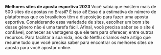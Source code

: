 <b>
Melhores sites de aposta esportiva 2023 </b>
Você sabia que existem mais de 500 sites de apostas no Brasil? É isso aí! Essa é a estimativa do número de plataformas que os brasileiros têm à disposição para fazer uma aposta esportiva. Considerando essa variedade de sites, escolher um bom site desse gênero não é uma tarefa fácil.
Afinal, você precisa saber se o site é confiável, conhecer as vantagens que ele tem para oferecer, entre outros recursos. Para facilitar a sua vida, nós do Netflu criamos este artigo que resume tudo que você precisa saber para encontrar os melhores sites de aposta para você apostar online.
